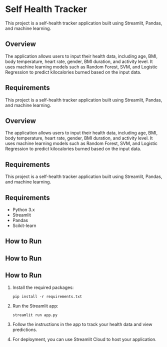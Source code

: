 # Self Health Tracker

This project is a self-health tracker application built using Streamlit, Pandas, and machine learning. 

## Overview
The application allows users to input their health data, including age, BMI, body temperature, heart rate, gender, BMI duration, and activity level. It uses machine learning models such as Random Forest, SVM, and Logistic Regression to predict kilocalories burned based on the input data.

## Requirements


This project is a self-health tracker application built using Streamlit, Pandas, and machine learning. 

## Overview
The application allows users to input their health data, including age, BMI, body temperature, heart rate, gender, BMI duration, and activity level. It uses machine learning models such as Random Forest, SVM, and Logistic Regression to predict kilocalories burned based on the input data.

## Requirements


This project is a self-health tracker application built using Streamlit, Pandas, and machine learning. 

## Requirements

- Python 3.x
- Streamlit
- Pandas
- Scikit-learn

## How to Run


## How to Run


## How to Run

1. Install the required packages:
   ```
   pip install -r requirements.txt
   ```

2. Run the Streamlit app:


   ```
   streamlit run app.py
   ```

3. Follow the instructions in the app to track your health data and view predictions.
4. For deployment, you can use Streamlit Cloud to host your application.
